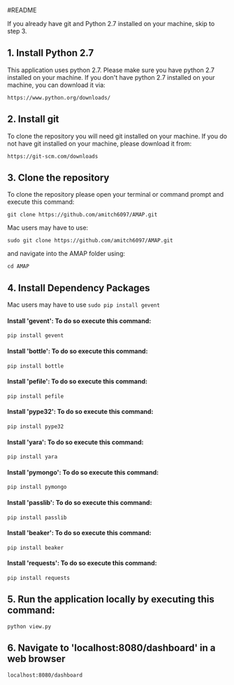 
#README

If you already have git and Python 2.7 installed on your machine, skip to step 3.

## 1. Install Python 2.7

This application uses python 2.7. Please make sure you have python 2.7 installed on your machine. If you don't have python 2.7 installed on your machine, you can download it via: 

```
https://www.python.org/downloads/
```

## 2. Install git 

To clone the repository you will need git installed on your machine. If you do not have git installed on your machine, please download it from:
```
https://git-scm.com/downloads
```

## 3. Clone the repository

To clone the repository please open your terminal or command prompt and execute this command:
```
git clone https://github.com/amitch6097/AMAP.git
```

Mac users may have to use:
```
sudo git clone https://github.com/amitch6097/AMAP.git
```

and navigate into the AMAP folder using:
```
cd AMAP
```

## 4. Install Dependency Packages

Mac users may have to use `sudo pip install gevent`

#### Install 'gevent': To do so execute this command:
```
pip install gevent
```

#### Install 'bottle': To do so execute this command:
```
pip install bottle
```

#### Install 'pefile': To do so execute this command:
```
pip install pefile
```

#### Install 'pype32': To do so execute this command:
```
pip install pype32
```

#### Install 'yara': To do so execute this command:
```
pip install yara
```

#### Install 'pymongo': To do so execute this command:
```
pip install pymongo
```

#### Install 'passlib': To do so execute this command:
```
pip install passlib
```

#### Install 'beaker': To do so execute this command:
```
pip install beaker
```

#### Install 'requests': To do so execute this command:
```
pip install requests
```

## 5. Run the application locally by executing this command:
```
python view.py
```

## 6. Navigate to 'localhost:8080/dashboard' in a web browser
```
localhost:8080/dashboard
```







